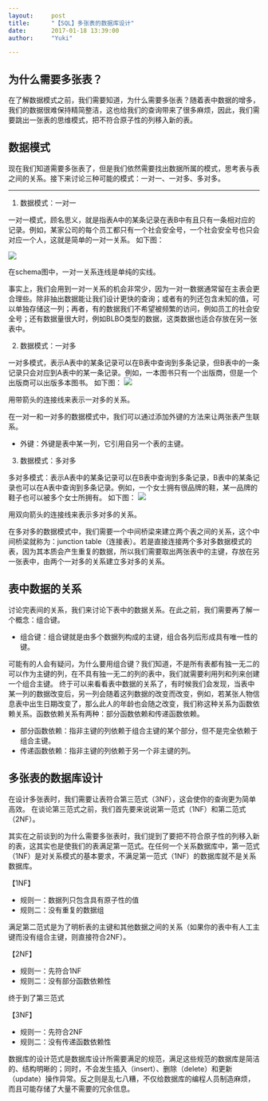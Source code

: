 ```yaml
---
layout:     post
title:      "【SQL】多张表的数据库设计"
date:       2017-01-18 13:39:00
author:     "Yuki"

---
```

## 为什么需要多张表？ ##

在了解数据模式之前，我们需要知道，为什么需要多张表？随着表中数据的增多，我们的数据很难保持精简整洁，这也给我们的查询带来了很多麻烦，因此，我们需要跳出一张表的思维模式，把不符合原子性的列移入新的表。
## 数据模式 ##
现在我们知道需要多张表了，但是我们依然需要找出数据所属的模式，思考表与表之间的关系。接下来讨论三种可能的模式：一对一、一对多、多对多。
***
1. 数据模式：一对一

一对一模式，顾名思义，就是指表A中的某条记录在表B中有且只有一条相对应的记录。例如，某家公司的每个员工都只有一个社会安全号，一个社会安全号也只会对应一个人，这就是简单的一对一关系。
如下图：

![](G:/MyBlog/img/2.png) 

在schema图中，一对一关系连线是单纯的实线。

事实上，我们会用到一对一关系的机会非常少，因为一对一数据通常留在主表会更合理些。除非抽出数据能让我们设计更快的查询；或者有的列还包含未知的值，可以单独存储这一列；再者，有的数据我们不希望被频繁的访问，例如员工的社会安全号；还有数据量很大时，例如BLBO类型的数据，这类数据也适合存放在另一张表中。


2. 数据模式：一对多

一对多模式，表示A表中的某条记录可以在B表中查询到多条记录，但B表中的一条记录只会对应到A表中的某一条记录。例如，一本图书只有一个出版商，但是一个出版商可以出版多本图书。
如下图：
![](G:/MyBlog/img/2.2.png) 

用带箭头的连接线来表示一对多的关系。

在一对一和一对多的数据模式中，我们可以通过添加外键的方法来让两张表产生联系。

* 外键：外键是表中某一列，它引用自另一个表的主键。

3. 数据模式：多对多

多对多模式：表示A表中的某条记录可以在B表中查询到多条记录，B表中的某条记录也可以在A表中查询到多条记录。例如，一个女士拥有很品牌的鞋，某一品牌的鞋子也可以被多个女士所拥有。
如下图：
![](G:/MyBlog/img/2.3.png) 

用双向箭头的连接线来表示多对多的关系。

在多对多的数据模式中，我们需要一个中间桥梁来建立两个表之间的关系，这个中间桥梁就称为：junction table（连接表）。若是直接连接两个多对多数据模式的表，因为其本质会产生重复的数据，所以我们需要取出两张表中的主键，存放在另一张表中，由两个一对多的关系建立多对多的关系。
## 表中数据的关系

讨论完表间的关系，我们来讨论下表中的数据关系。在此之前，我们需要再了解一个概念：组合键。

* 组合键：组合键就是由多个数据列构成的主键，组合各列后形成具有唯一性的键。

可能有的人会有疑问，为什么要用组合键？我们知道，不是所有表都有独一无二的可以作为主键的列，在不具有独一无二的列的表中，我们就需要利用列和列来创建一个组合主键。
终于可以来看看表中数据的关系了，有时候我们会发现，当表中某一列的数据改变后，另一列会随着这列数据的改变而改变，例如，若某张人物信息表中出生日期改变了，那么此人的年龄也会随之改变，我们称这种关系为函数依赖关系。函数依赖关系有两种：部分函数依赖和传递函数依赖。

* 部分函数依赖：指非主键的列依赖于组合主键的某个部分，但不是完全依赖于组合主键。
* 传递函数依赖：指非主键的列依赖于另一个非主键的列。

## 多张表的数据库设计

在设计多张表时，我们需要让表符合第三范式（3NF），这会使你的查询更为简单高效。
在谈论第三范式之前，我们首先要来说说第一范式（1NF）和第二范式（2NF）。

其实在之前谈到的为什么需要多张表时，我们提到了要把不符合原子性的列移入新的表，这其实也是使我们的表满足第一范式。在任何一个关系数据库中，第一范式（1NF）是对关系模式的基本要求，不满足第一范式（1NF）的数据库就不是关系数据库。

【1NF】

* 规则一：数据列只包含具有原子性的值
* 规则二：没有重复的数据组

满足第二范式是为了明析表的主键和其他数据之间的关系（如果你的表中有人工主键而没有组合主键，则直接符合2NF）。

【2NF】

* 规则一：先符合1NF
* 规则二：没有部分函数依赖性

终于到了第三范式

【3NF】

* 规则一：先符合2NF
* 规则二：没有传递函数依赖性

数据库的设计范式是数据库设计所需要满足的规范，满足这些规范的数据库是简洁的、结构明晰的；同时，不会发生插入（insert）、删除（delete）和更新（update）操作异常。反之则是乱七八糟，不仅给数据库的编程人员制造麻烦，而且可能存储了大量不需要的冗余信息。